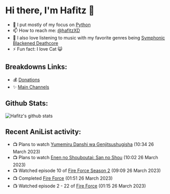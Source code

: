 # Hi there, I'm Hafitz 👋
- 🐍 I put mostly of my focus on [Python](https://python.org)
- 📫 How to reach me: [@hafitzXD](https://t.me/hafitzXD)
- 🎵 I also love listening to music with my favorite genres being [Symphonic Blackened Deathcore](https://youtu.be/qyYmS_iBcy4)
- ⚡ Fun fact: I love Cat 😺

## Breakdowns Links:
- 💰 [Donations](https://t.me/TheBreakdowns/2)
- ✨ [Main Channels](https://t.me/TheBreakdowns)

## Github Stats:
![Hafitz's github stats](https://github-readme-stats.vercel.app/api?username=breakdowns&show_icons=true&count_private=true&bg_color=00000000&text_color=777)

## Recent AniList activity:
<!-- ANILIST_ACTIVITY:start -->

-   📺 Plans to watch [Yumemiru Danshi wa Genjitsushugisha](https://anilist.co/anime/157397) (10:34 26 March 2023)
-   📺 Plans to watch [Enen no Shouboutai: San no Shou](https://anilist.co/anime/149118) (10:02 26 March 2023)
-   📺 Watched episode 10 of [Fire Force Season 2](https://anilist.co/anime/114236) (09:09 26 March 2023)
-   📺 Completed [Fire Force](https://anilist.co/anime/105310) (01:51 26 March 2023)
-   📺 Watched episode 2 - 22 of [Fire Force](https://anilist.co/anime/105310) (01:15 26 March 2023)

<!-- ANILIST_ACTIVITY:end -->
